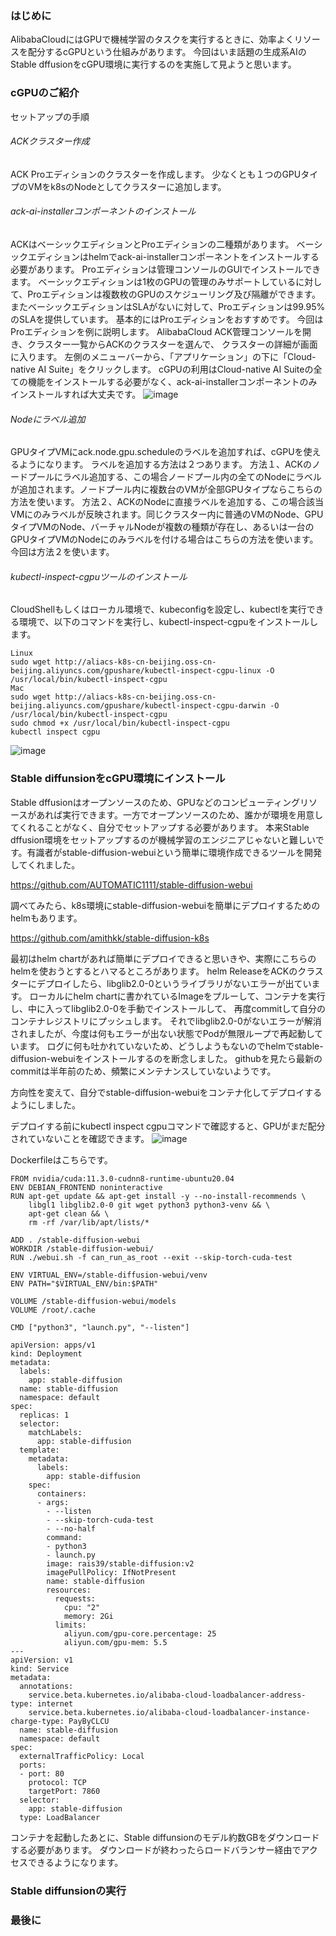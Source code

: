 ### はじめに 
AlibabaCloudにはGPUで機械学習のタスクを実行するときに、効率よくリソースを配分するcGPUという仕組みがあります。
今回はいま話題の生成系AIのStable dffusionをcGPU環境に実行するのを実施して見ようと思います。

### cGPUのご紹介

セットアップの手順
###### ACKクラスター作成
ACK Proエディションのクラスターを作成します。
少なくとも１つのGPUタイプのVMをk8sのNodeとしてクラスターに追加します。

###### ack-ai-installerコンポーネントのインストール
ACKはベーシックエディションとProエディションの二種類があります。
ベーシックエディションはhelmでack-ai-installerコンポーネントをインストールする必要があります。
Proエディションは管理コンソールのGUIでインストールできます。
ベーシックエディションは1枚のGPUの管理のみサポートしているに対して、Proエディションは複数枚のGPUのスケジューリング及び隔離ができます。
またベーシックエディションはSLAがないに対して、Proエディションは99.95%のSLAを提供しています。
基本的にはProエディションをおすすめです。
今回はProエディションを例に説明します。
AlibabaCloud ACK管理コンソールを開き、クラスター一覧からACKのクラスターを選んで、
クラスターの詳細が画面に入ります。
左側のメニューバーから、「アプリケーション」の下に「Cloud-native AI Suite」をクリックします。
cGPUの利用はCloud-native AI Suiteの全ての機能をインストールする必要がなく、ack-ai-installerコンポーネントのみインストールすれば大丈夫です。
![image](https://github.com/raishiketsu/sample-foodadvisor--confirm/assets/37066555/75479c31-9d85-47d0-9285-e655e4ab4114)

###### Nodeにラベル追加
GPUタイプVMにack.node.gpu.scheduleのラベルを追加すれば、cGPUを使えるようになります。
ラベルを追加する方法は２つあります。
方法１、ACKのノードプールにラベル追加する、この場合ノードプール内の全てのNodeにラベルが追加されます。ノードプール内に複数台のVMが全部GPUタイプならこちらの方法を使います。
方法２、ACKのNodeに直接ラベルを追加する、この場合該当VMにのみラベルが反映されます。同じクラスター内に普通のVMのNode、GPUタイプVMのNode、バーチャルNodeが複数の種類が存在し、あるいは一台のGPUタイプVMのNodeにのみラベルを付ける場合はこちらの方法を使います。
今回は方法２を使います。

###### kubectl-inspect-cgpuツールのインストール
CloudShellもしくはローカル環境で、kubeconfigを設定し、kubectlを実行できる環境で、以下のコマンドを実行し、kubectl-inspect-cgpuをインストールします。
```
Linux
sudo wget http://aliacs-k8s-cn-beijing.oss-cn-beijing.aliyuncs.com/gpushare/kubectl-inspect-cgpu-linux -O /usr/local/bin/kubectl-inspect-cgpu
Mac
sudo wget http://aliacs-k8s-cn-beijing.oss-cn-beijing.aliyuncs.com/gpushare/kubectl-inspect-cgpu-darwin -O /usr/local/bin/kubectl-inspect-cgpu
sudo chmod +x /usr/local/bin/kubectl-inspect-cgpu
kubectl inspect cgpu
```
![image](https://github.com/raishiketsu/sample-foodadvisor--confirm/assets/37066555/0fe7820a-942f-4d80-9b34-4df24b6e4762)

### Stable diffunsionをcGPU環境にインストール
Stable dffusionはオープンソースのため、GPUなどのコンピューティングリソースがあれば実行できます。一方でオープンソースのため、誰かが環境を用意してくれることがなく、自分でセットアップする必要があります。
本来Stable dffusion環境をセットアップするのが機械学習のエンジニアじゃないと難しいです。有識者がstable-diffusion-webuiという簡単に環境作成できるツールを開発してくれました。

https://github.com/AUTOMATIC1111/stable-diffusion-webui

調べてみたら、k8s環境にstable-diffusion-webuiを簡単にデプロイするためのhelmもあります。

https://github.com/amithkk/stable-diffusion-k8s

最初はhelm chartがあれば簡単にデプロイできると思いきや、実際にこちらのhelmを使おうとするとハマるところがあります。
helm ReleaseをACKのクラスターにデプロイしたら、libglib2.0-0というライブラリがないエラーが出ています。
ローカルにhelm chartに書かれているImageをプルーして、コンテナを実行し、中に入ってlibglib2.0-0を手動でインストールして、
再度commitして自分のコンテナレジストリにプッシュします。
それでlibglib2.0-0がないエラーが解消されましたが、今度は何もエラーが出ない状態でPodが無限ループで再起動しています。
ログに何も吐かれていないため、どうしようもないのでhelmでstable-diffusion-webuiをインストールするのを断念しました。
githubを見たら最新のcommitは半年前のため、頻繁にメンテナンスしていないようです。

方向性を変えて、自分でstable-diffusion-webuiをコンテナ化してデプロイするようにしました。

デプロイする前にkubectl inspect cgpuコマンドで確認すると、GPUがまだ配分されていないことを確認できます。
![image](https://github.com/raishiketsu/sample-foodadvisor--confirm/assets/37066555/0fe7820a-942f-4d80-9b34-4df24b6e4762)


Dockerfileはこちらです。
```
FROM nvidia/cuda:11.3.0-cudnn8-runtime-ubuntu20.04
ENV DEBIAN_FRONTEND noninteractive
RUN apt-get update && apt-get install -y --no-install-recommends \
    libgl1 libglib2.0-0 git wget python3 python3-venv && \
    apt-get clean && \
    rm -rf /var/lib/apt/lists/*

ADD . /stable-diffusion-webui
WORKDIR /stable-diffusion-webui/
RUN ./webui.sh -f can_run_as_root --exit --skip-torch-cuda-test

ENV VIRTUAL_ENV=/stable-diffusion-webui/venv
ENV PATH="$VIRTUAL_ENV/bin:$PATH"

VOLUME /stable-diffusion-webui/models
VOLUME /root/.cache

CMD ["python3", "launch.py", "--listen"]

```
```
apiVersion: apps/v1
kind: Deployment
metadata:
  labels:
    app: stable-diffusion
  name: stable-diffusion
  namespace: default
spec:
  replicas: 1
  selector:
    matchLabels:
      app: stable-diffusion
  template:
    metadata:
      labels:
        app: stable-diffusion
    spec:
      containers:
      - args:
        - --listen
        - --skip-torch-cuda-test
        - --no-half
        command:
        - python3
        - launch.py
        image: rais39/stable-diffusion:v2
        imagePullPolicy: IfNotPresent
        name: stable-diffusion
        resources:
          requests:
            cpu: "2"
            memory: 2Gi
          limits:
            aliyun.com/gpu-core.percentage: 25
            aliyun.com/gpu-mem: 5.5
---
apiVersion: v1
kind: Service
metadata:
  annotations:
    service.beta.kubernetes.io/alibaba-cloud-loadbalancer-address-type: internet
    service.beta.kubernetes.io/alibaba-cloud-loadbalancer-instance-charge-type: PayByCLCU
  name: stable-diffusion
  namespace: default
spec:
  externalTrafficPolicy: Local
  ports:
  - port: 80
    protocol: TCP
    targetPort: 7860
  selector:
    app: stable-diffusion
  type: LoadBalancer
```
コンテナを起動したあとに、Stable diffunsionのモデル約数GBをダウンロードする必要があります。
ダウンロードが終わったらロードバランサー経由でアクセスできるようになります。

### Stable diffunsionの実行

### 最後に

